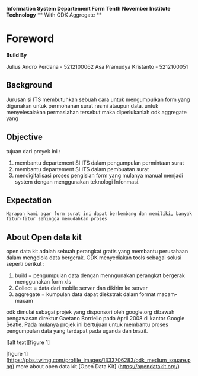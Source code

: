**Information System Departement Form**
**Tenth November Institute Technology**
**        With ODK Aggregate         **


Foreword
========

**Build By**

Julius Andro Perdana - 5212100062
Asa Pramudya Kristanto - 5212100051

Background
----------
Jurusan si ITS membutuhkan sebuah cara untuk
mengumpulkan form yang digunakan untuk permohanan surat
resmi ataupun data. untuk menyelesaiakan permaslahan tersebut
maka diperlukanlah odk aggregate yang 

Objective
---------
tujuan dari proyek ini :

1. membantu departement SI ITS dalam pengumpulan permintaan surat
2. membantu departement SI ITS dalam pembuatan surat
3. mendigitalisasi proses pengisian form yang mulanya manual
   menjadi system dengan menggunakan teknologi Infonmasi.

Expectation
-----------
	Harapan kami agar form surat ini dapat berkembang dan memiliki, banyak fitur-fitur sehingga memudahkan proses

About Open data kit
-------------------

open data kit adalah sebuah perangkat gratis yang membantu perusahaan
dalam mengelola data bergerak. ODK menyediakan tools sebagai solusi
seperti berikut :

1. build     = pengumpulan data dengan menngunakan perangkat bergerak
		       menggunakan form xls
2. Collect   = data dari mobile server dan dikirim ke server
3. aggregate = kumpulan data dapat diekstrak dalam format macam-macam


odk dimulai sebagai projek yang disponsori oleh google.org dibawah
pengawasan direktur Gaetano Borriello pada April 2008 di kantor Google Seatle. Pada mulanya projek ini bertujuan untuk membantu 
proses pengumpulan data yang terdapat pada uganda dan brazil.

![alt text][figure 1]


[figure 1] (https://pbs.twimg.com/profile_images/1333706283/odk_medium_square.png)
more about open data kit [Open Data Kit] (https://opendatakit.org/)

